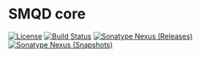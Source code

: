 # SMQD core

[![License](http://img.shields.io/:license-apache-blue.svg)](http://www.apache.org/licenses/LICENSE-2.0.html)
[![Build Status](https://travis-ci.org/smqd/smqd-ext-redis.svg?branch=develop)](https://travis-ci.org/smqd/smqd-ext-redis)
[![Sonatype Nexus (Releases)](https://img.shields.io/nexus/r/https/oss.sonatype.org/com.thing2x/smqd-ext-redis_2.12.svg)](https://oss.sonatype.org/content/groups/public/com/thing2x/smqd-ext-redis_2.12/)
[![Sonatype Nexus (Snapshots)](https://img.shields.io/nexus/s/https/oss.sonatype.org/com.thing2x/smqd-ext-redis_2.12.svg)](https://oss.sonatype.org/content/groups/public/com/thing2x/smqd-ext-redis_2.12/)
